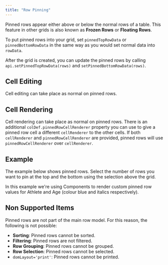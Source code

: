```yaml
---
title: "Row Pinning"
---
```


Pinned rows appear either above or below the normal rows of a table.
This feature in other grids is also known as **Frozen Rows** or **Floating Rows**.

To put pinned rows into your grid, set `pinnedTopRowData` or `pinnedBottomRowData`
in the same way as you would set normal data into `rowData`.

After the grid is created, you can update the pinned rows by calling `api.setPinnedTopRowData(rows)`
and `setPinnedBottomRowData(rows)`.


## Cell Editing

Cell editing can take place as normal on pinned rows.

## Cell Rendering

Cell rendering can take place as normal on pinned rows. There is an additional
`colDef.pinnedRowCellRenderer` property you can use to give a pinned row cell a
different `cellRenderer` to the other cells. If both `cellRenderer` and `pinnedRowCellRenderer`
are provided, pinned rows will use `pinnedRowCellRenderer` over `cellRenderer`.


## Example


The example below shows pinned rows. Select the number of rows you want to pin at the top and the
bottom using the selection above the grid.


In this example we're using Components to render custom pinned row values for Athlete and Age (colour blue and italics
respectively).

<grid-example title='Row Pinning' name='row-pinning' type='generated' options=' { "exampleHeight": 580 }'></grid-example>

## Non Supported Items


Pinned rows are not part of the main row model. For this reason, the following is not possible:

- **Sorting**: Pinned rows cannot be sorted.
- **Filtering**: Pinned rows are not filtered.
- **Row Grouping**: Pinned rows cannot be grouped.
- **Row Selection**: Pinned rows cannot be selected.
- `domLayout='print'`: Pinned rows cannot be printed.
